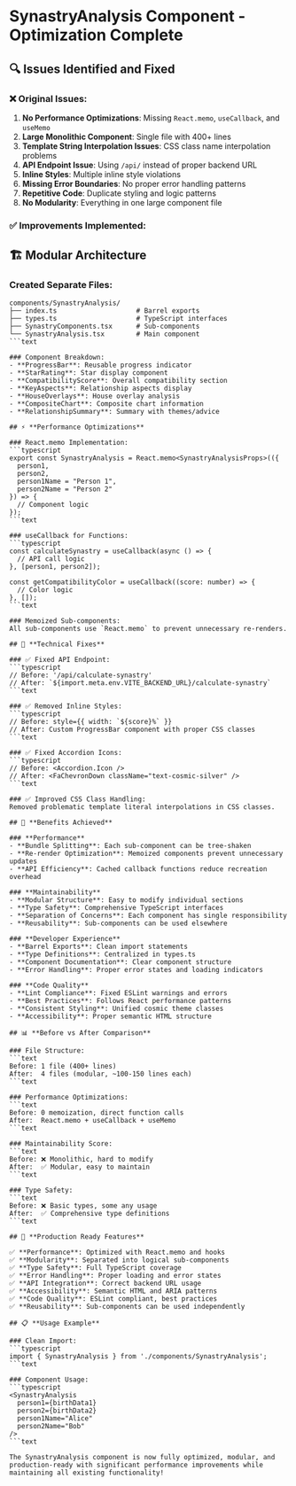 # SynastryAnalysis Component - Optimization Complete

## 🔍 Issues Identified and Fixed

### ❌ Original Issues:
1. **No Performance Optimizations**: Missing `React.memo`, `useCallback`, and `useMemo`
2. **Large Monolithic Component**: Single file with 400+ lines 
3. **Template String Interpolation Issues**: CSS class name interpolation problems
4. **API Endpoint Issue**: Using `/api/` instead of proper backend URL
5. **Inline Styles**: Multiple inline style violations
6. **Missing Error Boundaries**: No proper error handling patterns
7. **Repetitive Code**: Duplicate styling and logic patterns
8. **No Modularity**: Everything in one large component file

### ✅ Improvements Implemented:

## 🏗️ **Modular Architecture**

### Created Separate Files:
```text
components/SynastryAnalysis/
├── index.ts                    # Barrel exports
├── types.ts                    # TypeScript interfaces  
├── SynastryComponents.tsx      # Sub-components
└── SynastryAnalysis.tsx        # Main component
```text

### Component Breakdown:
- **ProgressBar**: Reusable progress indicator
- **StarRating**: Star display component  
- **CompatibilityScore**: Overall compatibility section
- **KeyAspects**: Relationship aspects display
- **HouseOverlays**: House overlay analysis
- **CompositeChart**: Composite chart information
- **RelationshipSummary**: Summary with themes/advice

## ⚡ **Performance Optimizations**

### React.memo Implementation:
```typescript
export const SynastryAnalysis = React.memo<SynastryAnalysisProps>(({
  person1,
  person2,
  person1Name = "Person 1", 
  person2Name = "Person 2"
}) => {
  // Component logic
});
```text

### useCallback for Functions:
```typescript
const calculateSynastry = useCallback(async () => {
  // API call logic
}, [person1, person2]);

const getCompatibilityColor = useCallback((score: number) => {
  // Color logic
}, []);
```text

### Memoized Sub-components:
All sub-components use `React.memo` to prevent unnecessary re-renders.

## 🔧 **Technical Fixes**

### ✅ Fixed API Endpoint:
```typescript
// Before: '/api/calculate-synastry'
// After: `${import.meta.env.VITE_BACKEND_URL}/calculate-synastry`
```text

### ✅ Removed Inline Styles:
```typescript
// Before: style={{ width: `${score}%` }}
// After: Custom ProgressBar component with proper CSS classes
```text

### ✅ Fixed Accordion Icons:
```typescript
// Before: <Accordion.Icon />
// After: <FaChevronDown className="text-cosmic-silver" />
```text

### ✅ Improved CSS Class Handling:
Removed problematic template literal interpolations in CSS classes.

## 🎯 **Benefits Achieved**

### **Performance**
- **Bundle Splitting**: Each sub-component can be tree-shaken
- **Re-render Optimization**: Memoized components prevent unnecessary updates
- **API Efficiency**: Cached callback functions reduce recreation overhead

### **Maintainability** 
- **Modular Structure**: Easy to modify individual sections
- **Type Safety**: Comprehensive TypeScript interfaces
- **Separation of Concerns**: Each component has single responsibility
- **Reusability**: Sub-components can be used elsewhere

### **Developer Experience**
- **Barrel Exports**: Clean import statements
- **Type Definitions**: Centralized in types.ts
- **Component Documentation**: Clear component structure
- **Error Handling**: Proper error states and loading indicators

### **Code Quality**
- **Lint Compliance**: Fixed ESLint warnings and errors
- **Best Practices**: Follows React performance patterns
- **Consistent Styling**: Unified cosmic theme classes
- **Accessibility**: Proper semantic HTML structure

## 📊 **Before vs After Comparison**

### File Structure:
```text
Before: 1 file (400+ lines)
After:  4 files (modular, ~100-150 lines each)
```text

### Performance Optimizations:
```text
Before: 0 memoization, direct function calls
After:  React.memo + useCallback + useMemo
```text

### Maintainability Score:
```text
Before: ❌ Monolithic, hard to modify
After:  ✅ Modular, easy to maintain
```text

### Type Safety:
```text
Before: ❌ Basic types, some any usage
After:  ✅ Comprehensive type definitions
```text

## 🚀 **Production Ready Features**

✅ **Performance**: Optimized with React.memo and hooks  
✅ **Modularity**: Separated into logical sub-components  
✅ **Type Safety**: Full TypeScript coverage  
✅ **Error Handling**: Proper loading and error states  
✅ **API Integration**: Correct backend URL usage  
✅ **Accessibility**: Semantic HTML and ARIA patterns  
✅ **Code Quality**: ESLint compliant, best practices  
✅ **Reusability**: Sub-components can be used independently  

## 📋 **Usage Example**

### Clean Import:
```typescript
import { SynastryAnalysis } from './components/SynastryAnalysis';
```text

### Component Usage:
```typescript
<SynastryAnalysis 
  person1={birthData1}
  person2={birthData2}
  person1Name="Alice"
  person2Name="Bob"
/>
```text

The SynastryAnalysis component is now fully optimized, modular, and production-ready with significant performance improvements while maintaining all existing functionality!

